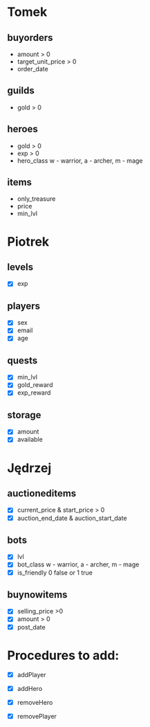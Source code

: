 # Tomek

## buyorders
- amount > 0
- target_unit_price > 0
- order_date

## guilds
- gold > 0

## heroes
- gold > 0
- exp > 0
- hero_class w - warrior, a - archer, m - mage

## items
- only_treasure
- price
- min_lvl

# Piotrek

## levels
- [x] exp

## players
- [x] sex
- [x] email
- [x] age

## quests
- [x] min_lvl
- [x] gold_reward
- [x] exp_reward

## storage
- [x] amount
- [x] available

# Jędrzej

## auctioneditems
- [x] current_price & start_price > 0
- [x] auction_end_date & auction_start_date

## bots
- [x] lvl
- [x] bot_class w - warrior, a - archer, m - mage
- [x] is_friendly 0 false  or 1 true

## buynowitems
- [x] selling_price >0
- [x] amount > 0
- [x] post_date

# Procedures to add:
- [x] addPlayer
- [x] addHero
- [x] removeHero
- [x] removePlayer


